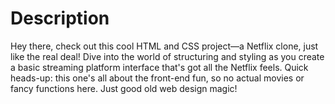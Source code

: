 # Description
Hey there, check out this cool HTML and CSS project—a Netflix clone, just like the real deal! Dive into the world of structuring and styling as you create a basic streaming platform interface that's got all the Netflix feels. Quick heads-up: this one's all about the front-end fun, so no actual movies or fancy functions here. Just good old web design magic!
